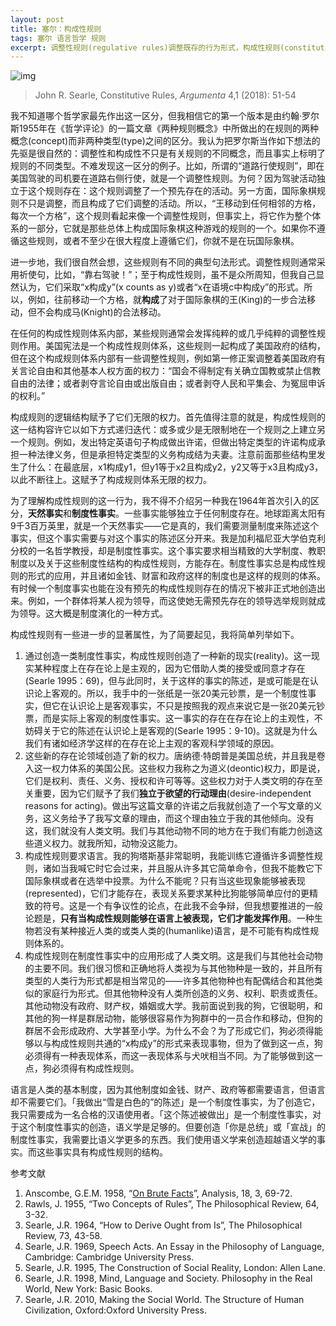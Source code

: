 ```yaml
---
layout: post
title: 塞尔：构成性规则
tags: 塞尔 语言哲学 规则
excerpt: 调整性规则(regulative rules)调整既存的行为形式，构成性规则(constitutive rules)使新的行为形式成为可能。它们构成了它们所调整的现象。天然事实(brute facts)能够独立于任何制度存在。制度性事实(institutional facts)需要预先存在的制度，其中包含了构成性规则的体系。构成性规则通过新的权力创造了新的现实形式( forms of reality)，它们通常需要语言，并且它们是人类文明的基础。
---
```


![img](https://res-5.cloudinary.com/mkyos/image/upload/q_auto/v1/blog-images/searle-john-bw1.jpg)

> John R. Searle, Constitutive Rules, *Argumenta* 4,1 (2018): 51-54

我不知道哪个哲学家最先作出这一区分，但我相信它的第一个版本是由约翰·罗尔斯1955年在《哲学评论》的一篇文章《两种规则概念》中所做出的在规则的两种概念(concept)而非两种类型(type)之间的区分。我认为把罗尔斯当作如下想法的先驱是很自然的：调整性和构成性不只是有关规则的不同概念，而且事实上标明了规则的不同类型。不难发现这一区分的例子。比如，所谓的“道路行使规则”，即在美国驾驶的司机要在道路右侧行使，就是一个调整性规则。为何？因为驾驶活动独立于这个规则存在：这个规则调整了一个预先存在的活动。另一方面，国际象棋规则不只是调整，而且构成了它们调整的活动。所以，“王移动到任何相邻的方格，每次一个方格”，这个规则看起来像一个调整性规则，但事实上，将它作为整个体系的一部分，它就是那些总体上构成国际象棋这种游戏的规则的一个。如果你不遵循这些规则，或者不至少在很大程度上遵循它们，你就不是在玩国际象棋。

进一步地，我们很自然会想，这些规则有不同的典型句法形式。调整性规则通常采用祈使句，比如，“靠右驾驶！”；至于构成性规则，虽不是众所周知，但我自己显然认为，它们采取“x构成y”(x counts as y)或者“x在语境c中构成y”的形式。所以，例如，往前移动一个方格，就**构成**了对于国际象棋的王(King)的一步合法移动，但不会构成马(Knight)的合法移动。

在任何的构成性规则体系内部，某些规则通常会发挥纯粹的或几乎纯粹的调整性规则作用。美国宪法是一个构成性规则体系，这些规则一起构成了美国政府的结构，但在这个构成规则体系内部有一些调整性规则，例如第一修正案调整着美国政府有关言论自由和其他基本人权方面的权力：“国会不得制定有关确立国教或禁止信教自由的法律；或者剥夺言论自由或出版自由；或者剥夺人民和平集会、为冤屈申诉的权利。”

构成规则的逻辑结构赋予了它们无限的权力。首先值得注意的就是，构成性规则的这一结构容许它以如下方式递归迭代：或多或少是无限制地在一个规则之上建立另一个规则。例如，发出特定英语句子构成做出许诺，但做出特定类型的许诺构成承担一种法律义务，但是承担特定类型的义务构成结为夫妻。注意前面那些结构里发生了什么：在最底层，x1构成y1，但y1等于x2且构成y2，y2又等于x3且构成y3，以此不断往上。这赋予了构成规则体系无限的权力。

为了理解构成性规则的这一行为，我不得不介绍另一种我在1964年首次引入的区分，**天然事实**和**制度性事实**。一些事实能够独立于任何制度存在。地球距离太阳有9千3百万英里，就是一个天然事实——它是真的，我们需要测量制度来陈述这个事实，但这个事实需要与对这个事实的陈述区分开来。我是加利福尼亚大学伯克利分校的一名哲学教授，却是制度性事实。这个事实要求相当精致的大学制度、教职制度以及关于这些制度性结构的构成性规则，方能存在。制度性事实总是构成性规则的形式的应用，并且诸如金钱、财富和政府这样的制度也是这样的规则的体系。有时候一个制度事实也能在没有预先的构成性规则存在的情况下被非正式地创造出来。例如，一个群体将某人视为领导，而这使她无需预先存在的领导选举规则就成为领导。这大概是制度演化的一种方式。

构成性规则有一些进一步的显著属性，为了简要起见，我将简单列举如下。

1. 通过创造一类制度性事实，构成性规则创造了一种新的现实(reality)。这一现实某种程度上在存在论上是主观的，因为它借助人类的接受或同意才存在(Searle 1995：69)，但与此同时，关于这样的事实的陈述，是或可能是在认识论上客观的。所以，我手中的一张纸是一张20美元钞票，是一个制度性事实，但它在认识论上是客观事实，不只是按照我的观点来说它是一张20美元钞票，而是实际上客观的制度性事实。这一事实的存在在存在论上的主观性，不妨碍关于它的陈述在认识论上是客观的(Searle 1995：9-10)。这就是为什么我们有诸如经济学这样的在存在论上主观的客观科学领域的原因。
2. 这些新的存在论领域创造了新的权力。唐纳德·特朗普是美国总统，并且我是卷入这一权力体系的美国公民。这些权力我称之为道义(deontic)权力，即是说，它们是权利、责任、义务、授权和许可等等。这些权力对于人类文明的存在至关重要，因为它们赋予了我们**独立于欲望的行动理由**(desire-independent reasons for acting)。做出写这篇文章的许诺之后我就创造了一个写文章的义务，这义务给予了我写文章的理由，而这个理由独立于我的其他倾向。没有这，我们就没有人类文明。我们与其他动物不同的地方在于我们有能力创造这些道义权力。就我所知，动物没这能力。
3. 构成性规则要求语言。我的狗塔斯基非常聪明，我能训练它遵循许多调整性规则，诸如当我喊它时它会过来，并且服从许多其它简单命令，但我不能教它下国际象棋或者在选举中投票。为什么不能呢？只有当这些现象能够被表现(represented)，它们才能存在，表现关系要求某种比狗能够简单应付的更精致的符号。这是一个有争议性的论点，在此我不会争辩，但我想要推进的一般论题是，**只有当构成性规则能够在语言上被表现，它们才能发挥作用**。一种生物若没有某种接近人类的或类人类的(humanlike)语言，是不可能有构成性规则体系的。
4. 构成性规则在制度性事实中的应用形成了人类文明。这是我们与其他社会动物的主要不同。我们很习惯和正确地将人类视为与其他物种是一致的，并且所有类型的人类行为形式都是相当常见的——许多其他物种也有配偶结合和其他类似的家庭行为形式。但其他物种没有人类所创造的义务、权利、职责或责任。其他动物没有政府、财产权，婚姻或大学。我前面说到我的狗，它很聪明，和其他的狗一样是群居动物，能够很容易作为狗群中的一员合作和移动，但狗的群居不会形成政府、大学甚至小学。为什么不会？为了形成它们，狗必须得能够以与构成性规则共通的“x构成y”的形式来表现事物，但为了做到这一点，狗必须得有一种表现体系，而这一表现体系与犬吠相当不同。为了能够做到这一点，狗必须得有构成性规则。

语言是人类的基本制度，因为其他制度如金钱、财产、政府等都需要语言，但语言却不需要它们。「我做出“雪是白色的”的陈述」是一个制度性事实，为了创造它，我只需要成为一名合格的汉语使用者。「这个陈述被做出」是一个制度性事实，对于这个制度性事实的创造，语义学是足够的。但要创造「你是总统」或「宣战」的制度性事实，我需要比语义学更多的东西。我们使用语义学来创造超越语义学的事实。而这些事实具有构成性规则的结构。

参考文献

1. Anscombe, G.E.M. 1958, “[On Brute Facts](./anscombe-on-brute-facts.html)”, Analysis, 18, 3, 69-72.
2. Rawls, J. 1955, “Two Concepts of Rules”, The Philosophical Review, 64, 3-32.
3. Searle, J.R. 1964, “How to Derive Ought from Is”, The Philosophical Review, 73, 43-58.
4. Searle, J.R. 1969, Speech Acts. An Essay in the Philosophy of Language, Cambridge: Cambridge University Press.
5. Searle, J.R. 1995, The Construction of Social Reality, London: Allen Lane.
6. Searle, J.R. 1998, Mind, Language and Society. Philosophy in the Real World, New York: Basic Books.
7. Searle, J.R. 2010, Making the Social World. The Structure of Human Civilization, Oxford:Oxford University Press.